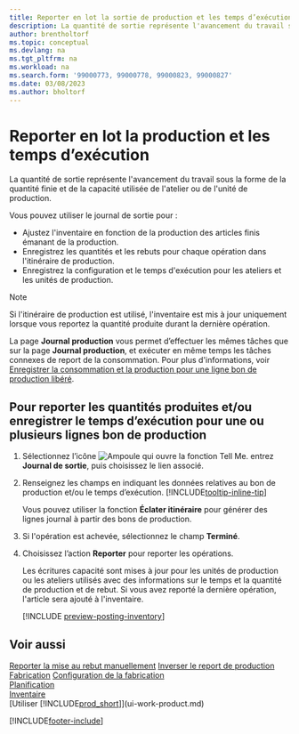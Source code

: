 ```yaml
---
title: Reporter en lot la sortie de production et les temps d’exécution
description: La quantité de sortie représente l'avancement du travail sous la forme de la quantité finie et de la capacité utilisée de l'atelier ou de l'unité de production.
author: brentholtorf
ms.topic: conceptual
ms.devlang: na
ms.tgt_pltfrm: na
ms.workload: na
ms.search.form: '99000773, 99000778, 99000823, 99000827'
ms.date: 03/08/2023
ms.author: bholtorf
---
```

# <a name="batch-post-output-and-run-times"></a>Reporter en lot la production et les temps d’exécution

La quantité de sortie représente l'avancement du travail sous la forme de la quantité finie et de la capacité utilisée de l'atelier ou de l'unité de production.

Vous pouvez utiliser le journal de sortie pour :

* Ajustez l'inventaire en fonction de la production des articles finis émanant de la production.
* Enregistrez les quantités et les rebuts pour chaque opération dans l'itinéraire de production.
* Enregistrez la configuration et le temps d'exécution pour les ateliers et les unités de production.

> [!NOTE]
> Si l'itinéraire de production est utilisé, l'inventaire est mis à jour uniquement lorsque vous reportez la quantité produite durant la dernière opération.

La page **Journal production** vous permet d’effectuer les mêmes tâches que sur la page **Journal production**, et exécuter en même temps les tâches connexes de report de la consommation. Pour plus d'informations, voir [Enregistrer la consommation et la production pour une ligne bon de production libéré](production-how-to-register-consumption-and-output.md).

## <a name="to-post-output-quantities-andor-register-run-times-for-one-or-more-production-order-lines"></a>Pour reporter les quantités produites et/ou enregistrer le temps d’exécution pour une ou plusieurs lignes bon de production

1. Sélectionnez l’icône ![Ampoule qui ouvre la fonction Tell Me.](media/ui-search/search_small.png "Dites-moi ce que vous voulez faire") entrez **Journal de sortie**, puis choisissez le lien associé.  
2. Renseignez les champs en indiquant les données relatives au bon de production et/ou le temps d’exécution. [!INCLUDE[tooltip-inline-tip](includes/tooltip-inline-tip_md.md)]
  
    Vous pouvez utiliser la fonction **Éclater itinéraire** pour générer des lignes journal à partir des bons de production.
  
3. Si l'opération est achevée, sélectionnez le champ **Terminé**.  
4. Choisissez l’action **Reporter** pour reporter les opérations.

    Les écritures capacité sont mises à jour pour les unités de production ou les ateliers utilisés avec des informations sur le temps et la quantité de production et de rebut. Si vous avez reporté la dernière opération, l'article sera ajouté à l'inventaire.

    [!INCLUDE [preview-posting-inventory](includes/preview-posting-inventory.md)]

## <a name="see-also"></a>Voir aussi

[Reporter la mise au rebut manuellement](production-how-to-post-scrap.md)
[Inverser le report de production](production-how-to-reverse-output-posting.md)
[Fabrication](production-manage-manufacturing.md)
[Configuration de la fabrication](production-configure-production-processes.md)  
[Planification](production-planning.md)  
[Inventaire](inventory-manage-inventory.md)  
[Utiliser [!INCLUDE[prod_short](includes/prod_short.md)]](ui-work-product.md)


[!INCLUDE[footer-include](includes/footer-banner.md)]
